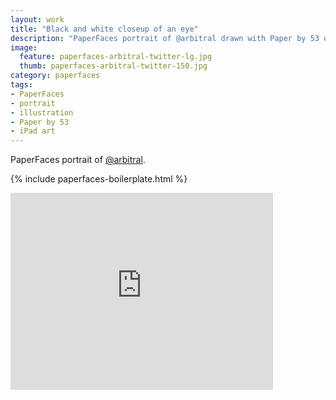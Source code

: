 ```yaml
---
layout: work
title: "Black and white closeup of an eye"
description: "PaperFaces portrait of @arbitral drawn with Paper by 53 on an iPad."
image: 
  feature: paperfaces-arbitral-twitter-lg.jpg
  thumb: paperfaces-arbitral-twitter-150.jpg
category: paperfaces
tags: 
- PaperFaces
- portrait
- illustration
- Paper by 53
- iPad art
---
```


PaperFaces portrait of [@arbitral](http://twitter.com/arbitral).

{% include paperfaces-boilerplate.html %}

<iframe width="420" height="315" src="http://www.youtube.com/embed/1VpNH3EQUg8" frameborder="0"> </iframe>
